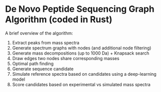 # De Novo Peptide Sequencing Graph Algorithm (coded in Rust)

A brief overview of the algorithm:
1) Extract peaks from mass spectra
2) Generate spectrum graphs with nodes (and additional node filtering)
3) Generate mass decompositions (up to 1000 Da) + Knapsack search
4) Draw edges two nodes share corresponding masses
5) Optimal path finding
6) Generate sequence candidate
7) Simulate reference spectra based on candidates using a deep-learning model
8) Score candidates based on experimental vs simulated mass spectra
